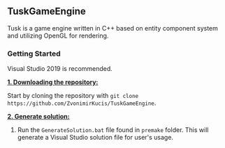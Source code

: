 ## TuskGameEngine

Tusk is a game engine written in C++ based on entity component system and utilizing OpenGL for rendering.

### Getting Started

Visual Studio 2019 is recommended.

<ins>**1. Downloading the repository:**</ins>

Start by cloning the repository with `git clone https://github.com/ZvonimirKucis/TuskGameEngine`.

<ins>**2. Generate solution:**</ins>

1. Run the `GenerateSolution.bat` file found in `premake` folder. This will generate a Visual Studio solution file for user's usage.